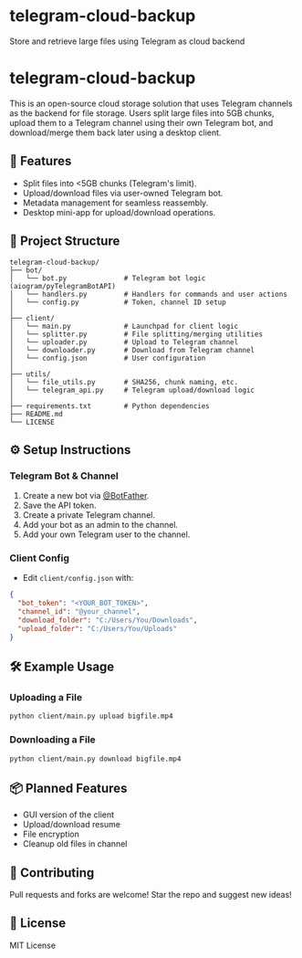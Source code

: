 # telegram-cloud-backup
Store and retrieve large files using Telegram as cloud backend

# telegram-cloud-backup

This is an open-source cloud storage solution that uses Telegram channels as the backend for file storage. Users split large files into 5GB chunks, upload them to a Telegram channel using their own Telegram bot, and download/merge them back later using a desktop client.

## 🔧 Features
- Split files into <5GB chunks (Telegram's limit).
- Upload/download files via user-owned Telegram bot.
- Metadata management for seamless reassembly.
- Desktop mini-app for upload/download operations.

## 📁 Project Structure
```
telegram-cloud-backup/
├── bot/
│   └── bot.py              # Telegram bot logic (aiogram/pyTelegramBotAPI)
│   └── handlers.py         # Handlers for commands and user actions
│   └── config.py           # Token, channel ID setup
│
├── client/
│   └── main.py             # Launchpad for client logic
│   └── splitter.py         # File splitting/merging utilities
│   └── uploader.py         # Upload to Telegram channel
│   └── downloader.py       # Download from Telegram channel
│   └── config.json         # User configuration
│
├── utils/
│   └── file_utils.py       # SHA256, chunk naming, etc.
│   └── telegram_api.py     # Telegram upload/download logic
│
├── requirements.txt        # Python dependencies
├── README.md
└── LICENSE
```

## ⚙️ Setup Instructions

### Telegram Bot & Channel
1. Create a new bot via [@BotFather](https://t.me/BotFather).
2. Save the API token.
3. Create a private Telegram channel.
4. Add your bot as an admin to the channel.
5. Add your own Telegram user to the channel.

### Client Config
- Edit `client/config.json` with:
```json
{
  "bot_token": "<YOUR_BOT_TOKEN>",
  "channel_id": "@your_channel",
  "download_folder": "C:/Users/You/Downloads",
  "upload_folder": "C:/Users/You/Uploads"
}
```

## 🛠 Example Usage
### Uploading a File
```bash
python client/main.py upload bigfile.mp4
```

### Downloading a File
```bash
python client/main.py download bigfile.mp4
```

## 📦 Planned Features
- GUI version of the client
- Upload/download resume
- File encryption
- Cleanup old files in channel

## 💬 Contributing
Pull requests and forks are welcome! Star the repo and suggest new ideas!

## 📝 License
MIT License
